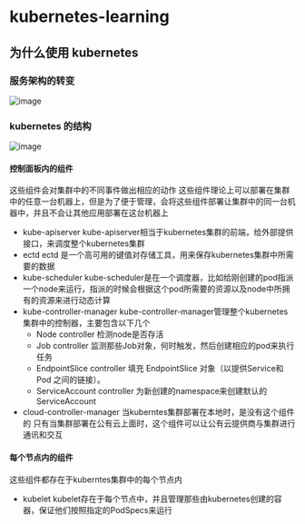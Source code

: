# kubernetes-learning

## 为什么使用 kubernetes
### 服务架构的转变
![image](https://d33wubrfki0l68.cloudfront.net/26a177ede4d7b032362289c6fccd448fc4a91174/eb693/images/docs/container_evolution.svg)

### kubernetes 的结构

![image](https://d33wubrfki0l68.cloudfront.net/2475489eaf20163ec0f54ddc1d92aa8d4c87c96b/e7c81/images/docs/components-of-kubernetes.svg)

#### 控制面板内的组件
这些组件会对集群中的不同事件做出相应的动作
这些组件理论上可以部署在集群中的任意一台机器上，但是为了便于管理，会将这些组件部署让集群中的同一台机器中，并且不会让其他应用部署在这台机器上

- kube-apiserver
kube-apiserver相当于kubernetes集群的前端，给外部提供接口，来调度整个kubernetes集群
- ectd
ectd 是一个高可用的键值对存储工具，用来保存kubernetes集群中所需要的数据
- kube-scheduler
kube-scheduler是在一个调度器，比如给刚创建的pod指派一个node来运行，指派的时候会根据这个pod所需要的资源以及node中所拥有的资源来进行动态计算
- kube-controller-manager
kube-controller-manager管理整个kubernetes集群中的控制器，主要包含以下几个
  - Node controller
    检测node是否存活
  - Job controller
    监测那些Job对象，何时触发，然后创建相应的pod来执行任务
  - EndpointSlice controller
    填充 EndpointSlice 对象（以提供Service和 Pod 之间的链接）。
  - ServiceAccount controller
    为新创建的namespace来创建默认的ServiceAccount
- cloud-controller-manager
当kuberntes集群部署在本地时，是没有这个组件的
只有当集群部署在公有云上面时，这个组件可以让公有云提供商与集群进行通讯和交互

#### 每个节点内的组件
这些组件都存在于kuberntes集群中的每个节点内

- kubelet
kubelet存在于每个节点中，并且管理那些由kubernetes创建的容器，保证他们按照指定的PodSpecs来运行

